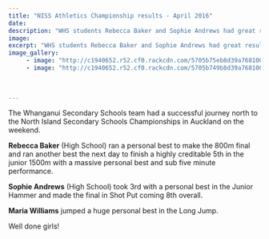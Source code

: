 ```yaml
---
title: "NISS Athletics Championship results - April 2016"
date: 
description: "WHS students Rebecca Baker and Sophie Andrews had great results at the NISS Athletics Championships held at Mt Smart Stadium in Auckland on the weekend..."
image: 
excerpt: "WHS students Rebecca Baker and Sophie Andrews had great results at the NISS Athletics Championships held at Mt Smart Stadium in Auckland on the weekend..."
image_gallery:
     - image: "http://c1940652.r52.cf0.rackcdn.com/5705b75eb8d39a7681000b15/15008.jpg"
     - image: "http://c1940652.r52.cf0.rackcdn.com/5705b749b8d39a7681000b13/16008.jpg"
    
    
    
---
```


<p><span>The Whanganui Secondary Schools team had a successful journey north to the North Island Secondary Schools Championships in Auckland on the weekend.</span></p>
<p><span><span><strong>Rebecca Baker</strong> (High School) ran a personal best to make the 800m final and ran another best the next day to finish a highly creditable 5th in the junior 1500m with a massive personal best and sub five minute performance.</span></span></p>
<p><span><span><span><strong>Sophie Andrews</strong> (High School) took 3rd with a personal best in the Junior Hammer and made the final in Shot Put coming 8th overall.</span></span></span></p>
<p><span><span><span><strong>Maria Williams</strong> jumped a huge personal best in the Long Jump.</span></span></span></p>
<p><span><span><span>Well done girls!</span></span></span></p>
<p><span><span><span><br /></span></span></span></p>

